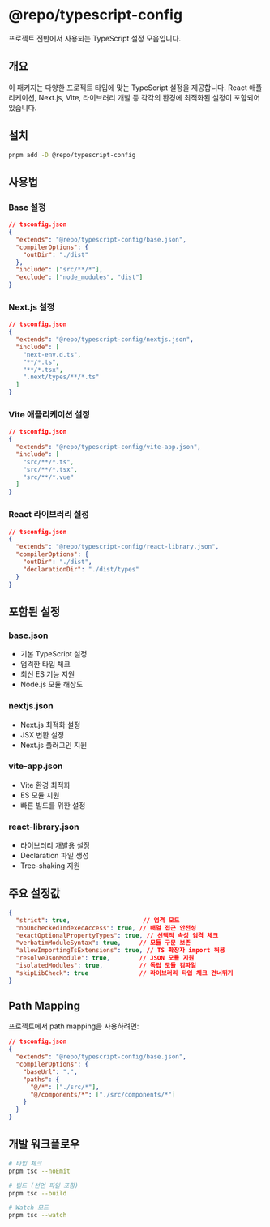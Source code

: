 # @repo/typescript-config

프로젝트 전반에서 사용되는 TypeScript 설정 모음입니다.

## 개요

이 패키지는 다양한 프로젝트 타입에 맞는 TypeScript 설정을 제공합니다. React 애플리케이션, Next.js, Vite, 라이브러리 개발 등 각각의 환경에 최적화된 설정이 포함되어 있습니다.

## 설치

```bash
pnpm add -D @repo/typescript-config
```

## 사용법

### Base 설정

```json
// tsconfig.json
{
  "extends": "@repo/typescript-config/base.json",
  "compilerOptions": {
    "outDir": "./dist"
  },
  "include": ["src/**/*"],
  "exclude": ["node_modules", "dist"]
}
```

### Next.js 설정

```json
// tsconfig.json
{
  "extends": "@repo/typescript-config/nextjs.json",
  "include": [
    "next-env.d.ts",
    "**/*.ts",
    "**/*.tsx",
    ".next/types/**/*.ts"
  ]
}
```

### Vite 애플리케이션 설정

```json
// tsconfig.json
{
  "extends": "@repo/typescript-config/vite-app.json",
  "include": [
    "src/**/*.ts",
    "src/**/*.tsx",
    "src/**/*.vue"
  ]
}
```

### React 라이브러리 설정

```json
// tsconfig.json
{
  "extends": "@repo/typescript-config/react-library.json",
  "compilerOptions": {
    "outDir": "./dist",
    "declarationDir": "./dist/types"
  }
}
```

## 포함된 설정

### base.json
- 기본 TypeScript 설정
- 엄격한 타입 체크
- 최신 ES 기능 지원
- Node.js 모듈 해상도

### nextjs.json  
- Next.js 최적화 설정
- JSX 변환 설정
- Next.js 플러그인 지원

### vite-app.json
- Vite 환경 최적화
- ES 모듈 지원
- 빠른 빌드를 위한 설정

### react-library.json
- 라이브러리 개발용 설정
- Declaration 파일 생성
- Tree-shaking 지원

## 주요 설정값

```json
{
  "strict": true,                    // 엄격 모드
  "noUncheckedIndexedAccess": true, // 배열 접근 안전성
  "exactOptionalPropertyTypes": true, // 선택적 속성 엄격 체크
  "verbatimModuleSyntax": true,     // 모듈 구문 보존
  "allowImportingTsExtensions": true, // TS 확장자 import 허용
  "resolveJsonModule": true,        // JSON 모듈 지원
  "isolatedModules": true,          // 독립 모듈 컴파일
  "skipLibCheck": true              // 라이브러리 타입 체크 건너뛰기
}
```

## Path Mapping

프로젝트에서 path mapping을 사용하려면:

```json
// tsconfig.json
{
  "extends": "@repo/typescript-config/base.json",
  "compilerOptions": {
    "baseUrl": ".",
    "paths": {
      "@/*": ["./src/*"],
      "@/components/*": ["./src/components/*"]
    }
  }
}
```

## 개발 워크플로우

```bash
# 타입 체크
pnpm tsc --noEmit

# 빌드 (선언 파일 포함)
pnpm tsc --build

# Watch 모드
pnpm tsc --watch
```
